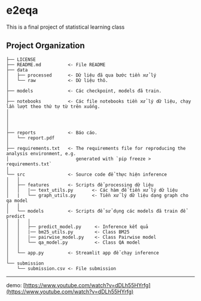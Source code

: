 e2eqa
==============================

This is a final project of statistical learning class

Project Organization
------------

    ├── LICENSE
    ├── README.md          <- File README
    ├── data
    │   ├── processed      <- Dữ liệu đã qua bước tiền xử lý
    │   └── raw            <- Dữ liệu thô.
    │
    ├── models             <- Các checkpoint, models đã train.
    │
    ├── notebooks          <- Các file notebooks tiền xử lý dữ liệu, chạy lần lượt theo thứ tự từ trên xuống.
    │                         
    │                         
    │
    │
    ├── reports            <- Báo cáo.
    │   └── report.pdf     
    │
    ├── requirements.txt   <- The requirements file for reproducing the analysis environment, e.g.
    │                         generated with `pip freeze > requirements.txt`
    │
    └── src                <- Source code để thực hiện inference
    │   │
    │   ├── features       <- Scripts để processing dữ liệu
    │   │   |── text_utils.py       <- Các hàm để tiền xử lý dữ liệu
    │   |   └── graph_utils.py      <- Tiền xử lý dữ liệu dạng graph cho qa model
    │   │
    │   └── models         <- Scripts để sử dụng các models đã train để predict
    │   │   │             
    │   │   ├── predict_model.py     <- Inference kết quả
    │   │   |── bm25_utils.py        <- Class BM25    
    │   │   |── pairwise_model.py    <- Class Pairwise model
    │   │   └── qa_model.py          <- Class QA model
    │   │
    │   └── app.py         <- Streamlit app để chạy inference
    │
    └── submission
        └── submission.csv <- File submission

--------
demo: [https://www.youtube.com/watch?v=dDLh55HYrfg](https://www.youtube.com/watch?v=dDLh55HYrfg)
